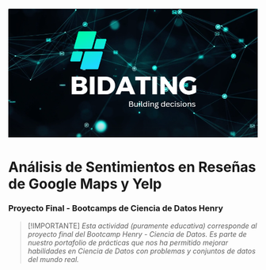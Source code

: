 ![Steam](assets/Bidating_readme.png)
<br />

# Análisis de Sentimientos en Reseñas de Google Maps y Yelp
### Proyecto Final - Bootcamps de Ciencia de Datos Henry
> [!IMPORTANTE]
> _Esta actividad (puramente educativa) corresponde al proyecto final del Bootcamp Henry - Ciencia de Datos. Es parte de nuestro portafolio de prácticas que nos ha permitido mejorar habilidades en Ciencia de Datos con problemas y conjuntos de datos del mundo real._
